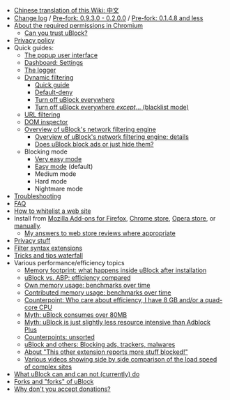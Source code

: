 - [Chinese translation of this Wiki: 中文](https://github.com/fang5566/uBlock/wiki/Home)
- [Change log](https://github.com/gorhill/uBlock/releases) / [Pre-fork: 0.9.3.0 - 0.2.0.0](https://github.com/chrisaljoudi/uBlock/releases) / [Pre-fork: 0.1.4.8 and less](https://github.com/gorhill/uBlock/wiki/Change-log)
- [About the required permissions in Chromium](https://github.com/gorhill/uBlock/wiki/About-the-required-permissions)
    - [Can you trust uBlock?](https://github.com/gorhill/uBlock/wiki/Can-you-trust-uBlock%3F)
- [Privacy policy](https://github.com/gorhill/uBlock/wiki/Privacy-policy)
- Quick guides:
    - [The popup user interface](https://github.com/gorhill/uBlock/wiki/Quick-guide:-popup-user-interface)
    - [Dashboard: Settings](https://github.com/gorhill/uBlock/wiki/Dashboard:-Settings)
    - [The logger](https://github.com/gorhill/uBlock/wiki/The-logger)
    - [Dynamic filtering](https://github.com/gorhill/uBlock/wiki/Dynamic-filtering)
        - [Quick guide](https://github.com/gorhill/uBlock/wiki/Dynamic-filtering:-quick-guide)
        - [Default-deny](https://github.com/gorhill/uBlock/wiki/Dynamic-filtering:-default-deny)
        - [Turn off uBlock everywhere](https://github.com/gorhill/uBlock/wiki/Dynamic-filtering:-turn-off-uBlock-everywhere)
        - [Turn off uBlock everywhere _except_... (blacklist mode)](https://github.com/gorhill/uBlock/wiki/Dynamic-filtering:-turn-off-uBlock-everywhere-except)
    - [URL filtering](https://github.com/gorhill/uBlock/wiki/Dynamic-URL-filtering)
    - [DOM inspector](https://github.com/gorhill/uBlock/wiki/DOM-inspector)
    - [Overview of uBlock's network filtering engine](https://github.com/gorhill/uBlock/wiki/Overview-of-uBlock's-network-filtering-engine)
        - [Overview of uBlock's network filtering engine: details](https://github.com/gorhill/uBlock/wiki/Overview-of-uBlock's-network-filtering-engine:-details)
        - [Does uBlock block ads or just hide them?](https://github.com/gorhill/uBlock/wiki/Does-uBlock-block-ads-or-just-hide-them%3F)
    - Blocking mode
        - [Very easy mode](https://github.com/gorhill/uBlock/wiki/Blocking-mode:-very-easy-mode)
        - [Easy mode](https://github.com/gorhill/uBlock/wiki/Blocking-mode:-easy-mode) (default)
        - Medium mode
        - Hard mode
        - Nightmare mode
- [Troubleshooting](https://github.com/gorhill/uBlock/wiki/Troubleshooting)
- [FAQ](https://github.com/gorhill/uBlock/wiki/FAQ)
- [How to whitelist a web site](https://github.com/gorhill/uBlock/wiki/How-to-whitelist-a-web-site)
- Install from [Mozilla Add-ons for Firefox](https://addons.mozilla.org/firefox/addon/ublock-origin/), [Chrome store](https://chrome.google.com/webstore/detail/ublock-origin/cjpalhdlnbpafiamejdnhcphjbkeiagm), [Opera store](https://addons.opera.com/en-gb/extensions/details/ublock/), or [manually](https://github.com/gorhill/uBlock/tree/master/dist#install).
    - [My answers to web store reviews where appropriate](https://github.com/gorhill/uBlock/wiki/My-answers-to-web-store-reviews-where-appropriate)
- [Privacy stuff](https://github.com/gorhill/uBlock/wiki/Privacy-stuff)
- [Filter syntax extensions](https://github.com/gorhill/uBlock/wiki/Filter-syntax-extensions)
- [Tricks and tips waterfall](https://github.com/gorhill/uBlock/wiki/Tips-and-tricks-waterfall)
- Various performance/efficiency topics
    - [Memory footprint: what happens inside uBlock after installation](https://github.com/gorhill/uBlock/wiki/Memory-footprint:-what-happens-inside-uBlock-after-installation)
    - [uBlock vs. ABP: efficiency compared](https://github.com/gorhill/uBlock/wiki/uBlock-vs.-ABP:-efficiency-compared)
    - [Own memory usage: benchmarks over time](https://github.com/gorhill/uBlock/wiki/Own-memory-usage:-benchmarks-over-time)
    - [Contributed memory usage: benchmarks over time](https://github.com/gorhill/uBlock/wiki/Contributed-memory-usage:-benchmarks-over-time)
    - [Counterpoint: Who care about efficiency, I have 8 GB and/or a quad-core CPU](https://github.com/gorhill/uBlock/wiki/Who-cares-about-efficiency,-I-have-8-GB-and%7Cor-a-quad-core-CPU)
    - [Myth: uBlock consumes over 80MB](https://github.com/gorhill/uBlock/wiki/Myth:-uBlock-consumes-over-80MB)
    - [Myth: uBlock is just slightly less resource intensive than Adblock Plus](https://github.com/gorhill/uBlock/wiki/Myth:-uBlock-is-just-slightly-less-resource-intensive-than-Adblock-Plus)
    - [Counterpoints: unsorted](https://github.com/gorhill/uBlock/wiki/Counterarguments)
    - [uBlock and others: Blocking ads, trackers, malwares](https://github.com/gorhill/uBlock/wiki/uBlock-and-others:-Blocking-ads,-trackers,-malwares)
    - [About "This other extension reports more stuff blocked!"](https://github.com/gorhill/uBlock/wiki/About-%22This-other-extension-reports-more-stuff-blocked!%22)
    - [Various videos showing side by side comparison of the load speed of complex sites](https://github.com/gorhill/uBlock/wiki/Various-videos-showing-side-by-side-comparison-of-the-load-speed-of-complex-sites)
- [What uBlock can and can not (currently) do](https://github.com/gorhill/uBlock/wiki/What-uBlock-can-and-can-not-(currently)-do)
- [Forks and "forks" of uBlock](https://github.com/gorhill/uBlock/wiki/Forks-and-%22forks%22-of-uBlock)
- [Why don't you accept donations?](https://github.com/gorhill/uBlock/wiki/Why-don't-you-accept-donations%3F)